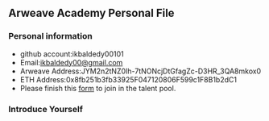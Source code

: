 ## Arweave Academy Personal File

### Personal information

- github account:ikbaldedy00101
- Email:ikbaldedy00@gmail.com
- Arweave Address:JYM2n2tNZ0Ih-7tNONcjDtGfagZc-D3HR_3QA8mkox0
- ETH Address:0x8fb251b3fb33925F047120806F599c1F8B1b2dC1
- Please finish this [form](https://docs.google.com/forms/d/e/1FAIpQLSfWA5fIIcBgmRppm3jNz5vmf9Mai_QMVil-2pO4r7YKn_Zhtw/viewform?usp=sf_link) to join in the talent pool.

### Introduce Yourself
